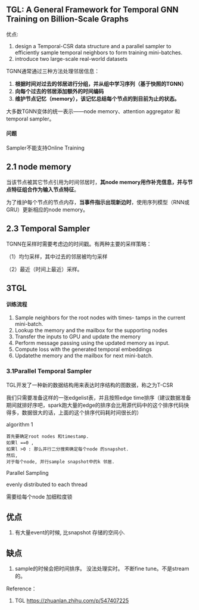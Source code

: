 ## TGL: A General Framework for Temporal GNN Training on Billion-Scale Graphs

优点:

1. design a Temporal-CSR data structure and a parallel sampler to efficiently sample temporal neighbors to form training mini-batches. 
2.  introduce two large-scale real-world datasets 

TGNN通常通过三种方法处理邻居信息：

1. **根据时间对过去的邻居进行分组，并从组中学习序列（基于快照的TGNN）**
2. **向每个过去的邻居添加额外的时间编码**
3. **维护节点记忆（memory），该记忆总结每个节点的到目前为止的状态。**

大多数TGNN变体的统一表示——node memory、attention aggregator 和temporal sampler。

#### 问题

Sampler不能支持Online Training

## 2.1 node memory

当该节点被其它节点引用为时间邻居时，**其node memory用作补充信息，并与节点特征组合作为输入节点特征**。

为了维护每个节点的节点内存，**当事件指示出现新边时**，使用序列模型（RNN或GRU）更新相应的node memory。

## 2.3 **Temporal Sampler**

TGNN在采样时需要考虑边的时间戳。有两种主要的采样策略：

（1）均匀采样，其中过去的邻居被均匀采样

（2）最近（时间上最近）采样。

## 3TGL

#### 训练流程

1. Sample neighbors for the root nodes with times- tamps in the current mini-batch.
2. Lookup the memory and the mailbox for the supporting nodes
3. Transfer the inputs to GPU and update the memory
4. Perform message passing using the updated memory as input.
5. Compute loss with the generated temporal embeddings
6. Updatethe memory and the mailbox for next mini-batch.

### 3.1Parallel Temporal Sampler

TGL开发了一种新的数据结构用来表达时序结构的图数据，称之为T-CSR

我们只需要准备这样的一张edgelist表，并且按照edge time排序（建议数据准备期间就排好序吧，spark跑大量的edge的排序会比用源代码中的这个排序代码快得多，数据很大的话，上面的这个排序代码耗时间很长的）

algorithm 1

```
首先要确定root nodes 和timestamp.
如果l ==0 , 
如果l >0 : 那么并行二分搜索确定每个node 的snapshot.
然后, 
对于每个node, 并行sample snapshot中的k 邻居. 
```

Parallel Sampling 

evenly distributed to each thread 

需要给每个node 加细粒度锁

## 优点

1. 有大量event的时候, 比snapshot 存储的空间小. 

## 缺点

1. sample的时候会把时间排序。 没法处理实时。 不断fine tune。不是stream的。

Reference：

1. TGL https://zhuanlan.zhihu.com/p/547407225
